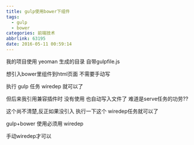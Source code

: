 ```yaml
---
title: gulp使用bower下组件
tags:
  - gulp
  - bower
categories: 前端技术
abbrlink: 63195
date: 2016-05-11 00:59:14
---
```


我的项目使用 yeoman 生成的目录 自带gulpfile.js

想引入bower里组件到html页面 不需要手动写 

执行 gulp 任务 wiredep 就可以了

但后来我引用兼容插件时 没有使用 也自动写入文件了 难道是serve任务的功劳??

这个尚不清楚,反正如果没引入 执行一下这个 wiredep任务就可以了

gulp+bower 使用必须用 wiredep

手动wiredep才可以